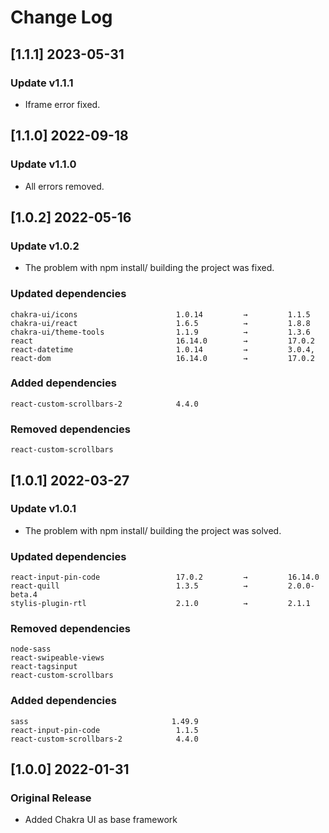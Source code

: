 # Change Log

## [1.1.1] 2023-05-31

### Update v1.1.1

- Iframe error fixed.


## [1.1.0] 2022-09-18

### Update v1.1.0

- All errors removed.

## [1.0.2] 2022-05-16

### Update v1.0.2

- The problem with npm install/ building the project was fixed.

### Updated dependencies

```
chakra-ui/icons                      1.0.14         →         1.1.5
chakra-ui/react                      1.6.5          →         1.8.8
chakra-ui/theme-tools                1.1.9          →         1.3.6
react                                16.14.0        →         17.0.2
react-datetime                       1.0.14         →         3.0.4,
react-dom                            16.14.0        →         17.0.2
```

### Added dependencies

```
react-custom-scrollbars-2            4.4.0
```

### Removed dependencies

```
react-custom-scrollbars
```

## [1.0.1] 2022-03-27

### Update v1.0.1

- The problem with npm install/ building the project was solved.

### Updated dependencies

```
react-input-pin-code                 17.0.2         →         16.14.0
react-quill                          1.3.5          →         2.0.0-beta.4
stylis-plugin-rtl                    2.1.0          →         2.1.1
```

### Removed dependencies

```
node-sass
react-swipeable-views
react-tagsinput
react-custom-scrollbars
```

### Added dependencies

```
sass                                1.49.9
react-input-pin-code                 1.1.5
react-custom-scrollbars-2            4.4.0
```

## [1.0.0] 2022-01-31

### Original Release

- Added Chakra UI as base framework
